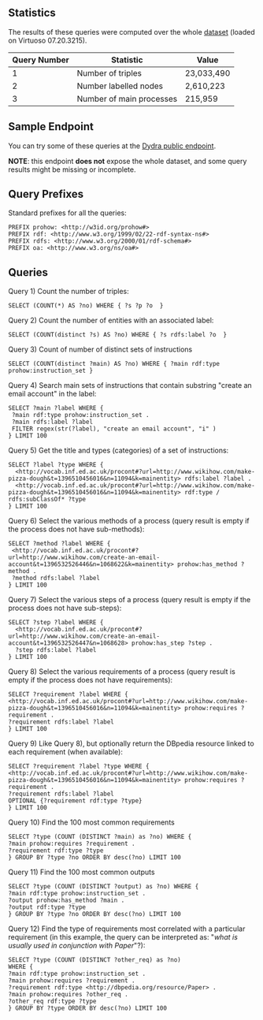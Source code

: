 ## Statistics

The results of these queries were computed over the whole [dataset](https://datahub.io/dataset/human-activities-and-instructions) (loaded on Virtuoso 07.20.3215).

 Query Number | Statistic | Value 
----|----|-----
1 | Number of triples | 23,033,490 | 
2 | Number labelled nodes | 2,610,223 |
3 | Number of main processes | 215,959 |

## Sample Endpoint

You can try some of these queries at the [Dydra public endpoint](http://dydra.com/paolo-pareti/knowhow6/sparql). 

**NOTE**: this endpoint **does not** expose the whole dataset, and some query results might be missing or incomplete.

## Query Prefixes

Standard prefixes for all the queries:
```
PREFIX prohow: <http://w3id.org/prohow#> 
PREFIX rdf: <http://www.w3.org/1999/02/22-rdf-syntax-ns#> 
PREFIX rdfs: <http://www.w3.org/2000/01/rdf-schema#> 
PREFIX oa: <http://www.w3.org/ns/oa#> 
```

## Queries

Query 1) Count the number of triples:
```
SELECT (COUNT(*) AS ?no) WHERE { ?s ?p ?o  }
```
Query 2) Count the number of entities with an associated label:
```
SELECT (COUNT(distinct ?s) AS ?no) WHERE { ?s rdfs:label ?o  }
```
Query 3) Count of number of distinct sets of instructions
```
SELECT (COUNT(distinct ?main) AS ?no) WHERE { ?main rdf:type prohow:instruction_set }
 ```
 Query 4) Search main sets of instructions that contain substring "create an email account" in the label:
 ```
SELECT ?main ?label WHERE { 
  ?main rdf:type prohow:instruction_set .
  ?main rdfs:label ?label 
  FILTER regex(str(?label), "create an email account", "i" )
} LIMIT 100
```
Query 5) Get the title and types (categories) of a set of instructions:
```
SELECT ?label ?type WHERE { 
  <http://vocab.inf.ed.ac.uk/procont#?url=http://www.wikihow.com/make-pizza-dough&t=1396510456016&n=11094&k=mainentity> rdfs:label ?label . 
  <http://vocab.inf.ed.ac.uk/procont#?url=http://www.wikihow.com/make-pizza-dough&t=1396510456016&n=11094&k=mainentity> rdf:type / rdfs:subClassOf* ?type
} LIMIT 100
```

Query 6) Select the various methods of a process (query result is empty if the process does not have sub-methods):
 ```
SELECT ?method ?label WHERE { 
  <http://vocab.inf.ed.ac.uk/procont#?url=http://www.wikihow.com/create-an-email-account&t=1396532526446&n=1068622&k=mainentity> prohow:has_method ?method . 
  ?method rdfs:label ?label 
} LIMIT 100
```
Query 7) Select the various steps of a process (query result is empty if the process does not have sub-steps):
```
SELECT ?step ?label WHERE { 
  <http://vocab.inf.ed.ac.uk/procont#?url=http://www.wikihow.com/create-an-email-account&t=1396532526447&n=1068628> prohow:has_step ?step . 
  ?step rdfs:label ?label 
} LIMIT 100
 ```
 Query 8) Select the various requirements of a process (query result is empty if the process does not have requirements):
  ```
SELECT ?requirement ?label WHERE { 
  <http://vocab.inf.ed.ac.uk/procont#?url=http://www.wikihow.com/make-pizza-dough&t=1396510456016&n=11094&k=mainentity> prohow:requires ?requirement . 
  ?requirement rdfs:label ?label 
} LIMIT 100
 ```
 Query 9) Like Query 8), but optionally return the DBpedia resource linked to each requirement (when available):
  ```
SELECT ?requirement ?label ?type WHERE { 
  <http://vocab.inf.ed.ac.uk/procont#?url=http://www.wikihow.com/make-pizza-dough&t=1396510456016&n=11094&k=mainentity> prohow:requires ?requirement . 
  ?requirement rdfs:label ?label 
  OPTIONAL {?requirement rdf:type ?type} 
} LIMIT 100
 ```
 Query 10) Find the 100 most common requirements
  ```
SELECT ?type (COUNT (DISTINCT ?main) as ?no) WHERE { 
  ?main prohow:requires ?requirement .
  ?requirement rdf:type ?type
} GROUP BY ?type ?no ORDER BY desc(?no) LIMIT 100
 ```
  Query 11) Find the 100 most common outputs
  ```
SELECT ?type (COUNT (DISTINCT ?output) as ?no) WHERE { 
  ?main rdf:type prohow:instruction_set .
  ?output prohow:has_method ?main .
  ?output rdf:type ?type
} GROUP BY ?type ?no ORDER BY desc(?no) LIMIT 100
 ```
 Query 12) Find the type of requirements most correlated with a particular requirement (in this example, the query can be interpreted as: "*what is usually used in conjunction with Paper*"?):
  ```
SELECT ?type (COUNT (DISTINCT ?other_req) as ?no)
WHERE { 
  ?main rdf:type prohow:instruction_set .
  ?main prohow:requires ?requirement . 
  ?requirement rdf:type <http://dbpedia.org/resource/Paper> .
  ?main prohow:requires ?other_req . 
  ?other_req rdf:type ?type
} GROUP BY ?type ORDER BY desc(?no) LIMIT 100
 ```
